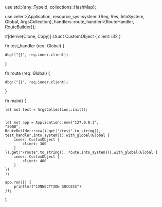 use std::{any::TypeId, collections::HashMap};

use celer::{Application, resource_sys::system::{Req, Res, IntoSystem, Global, ArgsCollection}, handlers::route_handler::{RouteHandler, RouteBuilder}};

#[derive(Clone, Copy)]
struct CustomObject {
    client: i32
}


fn test_handler (req: Global<CustomObject>) {

    dbg!("{}", req.inner.client);
}

fn route (req: Global<CustomObject>) {

    dbg!("{}", req.inner.client);
}


fn main() {

    let mut test = ArgsCollection::init();


    let mut app = Application::new("127.0.0.1",
    "3000", 
    RouteBuilder::new().get("/test".to_string(), test_handler.into_system()).with_global(Global {
        inner: CustomObject {
            client: 300
        }
    }).get("/route".to_string(), route.into_system()).with_global(Global {
        inner: CustomObject {
            client: 400
        }
    })
    );

    app.run(|| {
        println!("CONNECTTION SUCCESS")
    });

}

